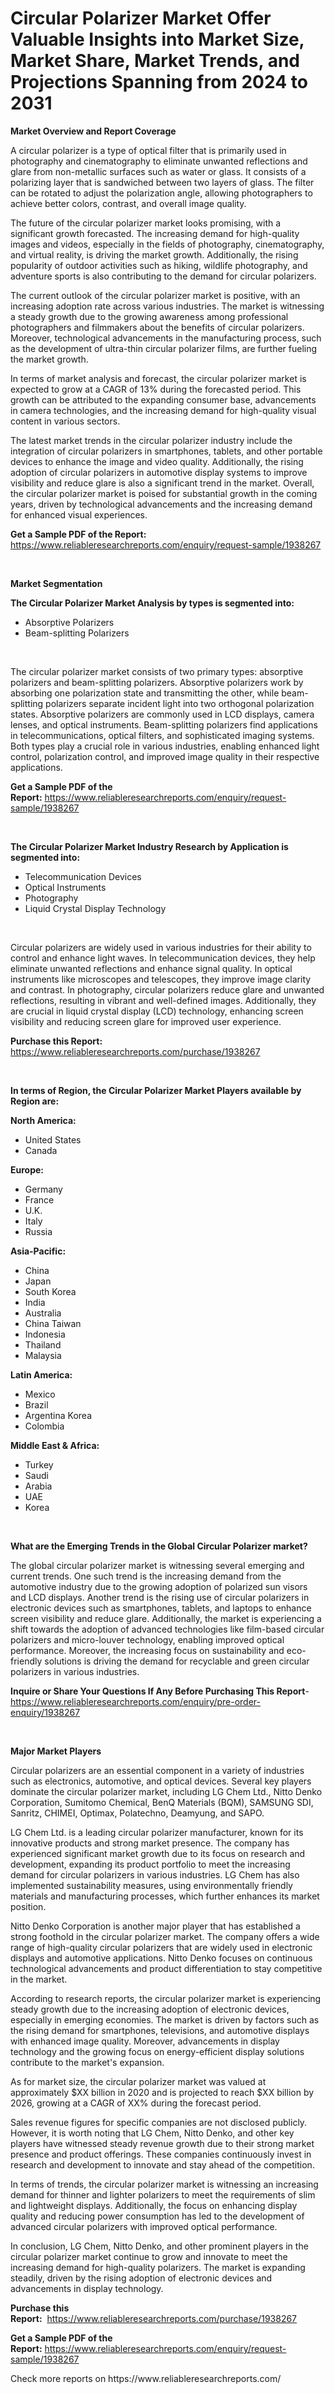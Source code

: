 <p><h1>Circular Polarizer Market Offer Valuable Insights into Market Size, Market Share, Market Trends, and Projections Spanning from 2024 to 2031</h1></p><p><strong>Market Overview and Report Coverage</strong></p>
<p><p>A circular polarizer is a type of optical filter that is primarily used in photography and cinematography to eliminate unwanted reflections and glare from non-metallic surfaces such as water or glass. It consists of a polarizing layer that is sandwiched between two layers of glass. The filter can be rotated to adjust the polarization angle, allowing photographers to achieve better colors, contrast, and overall image quality.</p><p>The future of the circular polarizer market looks promising, with a significant growth forecasted. The increasing demand for high-quality images and videos, especially in the fields of photography, cinematography, and virtual reality, is driving the market growth. Additionally, the rising popularity of outdoor activities such as hiking, wildlife photography, and adventure sports is also contributing to the demand for circular polarizers.</p><p>The current outlook of the circular polarizer market is positive, with an increasing adoption rate across various industries. The market is witnessing a steady growth due to the growing awareness among professional photographers and filmmakers about the benefits of circular polarizers. Moreover, technological advancements in the manufacturing process, such as the development of ultra-thin circular polarizer films, are further fueling the market growth.</p><p>In terms of market analysis and forecast, the circular polarizer market is expected to grow at a CAGR of 13% during the forecasted period. This growth can be attributed to the expanding consumer base, advancements in camera technologies, and the increasing demand for high-quality visual content in various sectors.</p><p>The latest market trends in the circular polarizer industry include the integration of circular polarizers in smartphones, tablets, and other portable devices to enhance the image and video quality. Additionally, the rising adoption of circular polarizers in automotive display systems to improve visibility and reduce glare is also a significant trend in the market. Overall, the circular polarizer market is poised for substantial growth in the coming years, driven by technological advancements and the increasing demand for enhanced visual experiences.</p></p>
<p><strong>Get a Sample PDF of the Report:</strong> <a href="https://www.reliableresearchreports.com/enquiry/request-sample/1938267">https://www.reliableresearchreports.com/enquiry/request-sample/1938267</a></p>
<p>&nbsp;</p>
<p><strong>Market Segmentation</strong></p>
<p><strong>The Circular Polarizer Market Analysis by types is segmented into:</strong></p>
<p><ul><li>Absorptive Polarizers</li><li>Beam-splitting Polarizers</li></ul></p>
<p>&nbsp;</p>
<p><p>The circular polarizer market consists of two primary types: absorptive polarizers and beam-splitting polarizers. Absorptive polarizers work by absorbing one polarization state and transmitting the other, while beam-splitting polarizers separate incident light into two orthogonal polarization states. Absorptive polarizers are commonly used in LCD displays, camera lenses, and optical instruments. Beam-splitting polarizers find applications in telecommunications, optical filters, and sophisticated imaging systems. Both types play a crucial role in various industries, enabling enhanced light control, polarization control, and improved image quality in their respective applications.</p></p>
<p><strong>Get a Sample PDF of the Report:</strong>&nbsp;<a href="https://www.reliableresearchreports.com/enquiry/request-sample/1938267">https://www.reliableresearchreports.com/enquiry/request-sample/1938267</a></p>
<p>&nbsp;</p>
<p><strong>The Circular Polarizer Market Industry Research by Application is segmented into:</strong></p>
<p><ul><li>Telecommunication Devices</li><li>Optical Instruments</li><li>Photography</li><li>Liquid Crystal Display Technology</li></ul></p>
<p>&nbsp;</p>
<p><p>Circular polarizers are widely used in various industries for their ability to control and enhance light waves. In telecommunication devices, they help eliminate unwanted reflections and enhance signal quality. In optical instruments like microscopes and telescopes, they improve image clarity and contrast. In photography, circular polarizers reduce glare and unwanted reflections, resulting in vibrant and well-defined images. Additionally, they are crucial in liquid crystal display (LCD) technology, enhancing screen visibility and reducing screen glare for improved user experience.</p></p>
<p><strong>Purchase this Report:</strong>&nbsp; <a href="https://www.reliableresearchreports.com/purchase/1938267">https://www.reliableresearchreports.com/purchase/1938267</a></p>
<p>&nbsp;</p>
<p><strong>In terms of Region, the Circular Polarizer Market Players available by Region are:</strong></p>
<p>
    <p> <strong> North America: </strong>
        <ul>
            <li>United States</li>
            <li>Canada</li>
        </ul>
        </p> 
    <p> <strong> Europe: </strong>
        <ul>
            <li>Germany</li>
            <li>France</li>
            <li>U.K.</li>
            <li>Italy</li>
            <li>Russia</li>
        </ul>
        </p> 
    <p> <strong> Asia-Pacific: </strong>
        <ul>
            <li>China</li>
            <li>Japan</li>
            <li>South Korea</li>
            <li>India</li>
            <li>Australia</li>
            <li>China Taiwan</li>
            <li>Indonesia</li>
            <li>Thailand</li>
            <li>Malaysia</li>
        </ul>
        </p> 
    <p> <strong> Latin America: </strong>
        <ul>
            <li>Mexico</li>
            <li>Brazil</li>
            <li>Argentina Korea</li>
            <li>Colombia</li>
        </ul>
        </p> 
    <p> <strong> Middle East & Africa: </strong>
        <ul>
            <li>Turkey</li>
            <li>Saudi</li>
            <li>Arabia</li>
            <li>UAE</li>
            <li>Korea</li>
        </ul>
    </p>
    </p>
<p>&nbsp;</p>
<p><strong>What are the Emerging Trends in the Global Circular Polarizer market?</strong></p>
<p><p>The global circular polarizer market is witnessing several emerging and current trends. One such trend is the increasing demand from the automotive industry due to the growing adoption of polarized sun visors and LCD displays. Another trend is the rising use of circular polarizers in electronic devices such as smartphones, tablets, and laptops to enhance screen visibility and reduce glare. Additionally, the market is experiencing a shift towards the adoption of advanced technologies like film-based circular polarizers and micro-louver technology, enabling improved optical performance. Moreover, the increasing focus on sustainability and eco-friendly solutions is driving the demand for recyclable and green circular polarizers in various industries.</p></p>
<p><strong>Inquire or Share Your Questions If Any Before Purchasing This Report</strong>- <a href="https://www.reliableresearchreports.com/enquiry/pre-order-enquiry/1938267">https://www.reliableresearchreports.com/enquiry/pre-order-enquiry/1938267</a></p>
<p>&nbsp;</p>
<p><strong>Major Market Players</strong></p>
<p><p>Circular polarizers are an essential component in a variety of industries such as electronics, automotive, and optical devices. Several key players dominate the circular polarizer market, including LG Chem Ltd., Nitto Denko Corporation, Sumitomo Chemical, BenQ Materials (BQM), SAMSUNG SDI, Sanritz, CHIMEI, Optimax, Polatechno, Deamyung, and SAPO.</p><p>LG Chem Ltd. is a leading circular polarizer manufacturer, known for its innovative products and strong market presence. The company has experienced significant market growth due to its focus on research and development, expanding its product portfolio to meet the increasing demand for circular polarizers in various industries. LG Chem has also implemented sustainability measures, using environmentally friendly materials and manufacturing processes, which further enhances its market position.</p><p>Nitto Denko Corporation is another major player that has established a strong foothold in the circular polarizer market. The company offers a wide range of high-quality circular polarizers that are widely used in electronic displays and automotive applications. Nitto Denko focuses on continuous technological advancements and product differentiation to stay competitive in the market.</p><p>According to research reports, the circular polarizer market is experiencing steady growth due to the increasing adoption of electronic devices, especially in emerging economies. The market is driven by factors such as the rising demand for smartphones, televisions, and automotive displays with enhanced image quality. Moreover, advancements in display technology and the growing focus on energy-efficient display solutions contribute to the market's expansion.</p><p>As for market size, the circular polarizer market was valued at approximately $XX billion in 2020 and is projected to reach $XX billion by 2026, growing at a CAGR of XX% during the forecast period.</p><p>Sales revenue figures for specific companies are not disclosed publicly. However, it is worth noting that LG Chem, Nitto Denko, and other key players have witnessed steady revenue growth due to their strong market presence and product offerings. These companies continuously invest in research and development to innovate and stay ahead of the competition.</p><p>In terms of trends, the circular polarizer market is witnessing an increasing demand for thinner and lighter polarizers to meet the requirements of slim and lightweight displays. Additionally, the focus on enhancing display quality and reducing power consumption has led to the development of advanced circular polarizers with improved optical performance.</p><p>In conclusion, LG Chem, Nitto Denko, and other prominent players in the circular polarizer market continue to grow and innovate to meet the increasing demand for high-quality polarizers. The market is expanding steadily, driven by the rising adoption of electronic devices and advancements in display technology.</p></p>
<p><strong>Purchase this Report:</strong>&nbsp;&nbsp;<a href="https://www.reliableresearchreports.com/purchase/1938267">https://www.reliableresearchreports.com/purchase/1938267</a></p>
<p></p>
<p><strong>Get a Sample PDF of the Report:</strong>&nbsp;<a href="https://www.reliableresearchreports.com/enquiry/request-sample/1938267">https://www.reliableresearchreports.com/enquiry/request-sample/1938267</a></p>
<p>Check more reports on https://www.reliableresearchreports.com/</p>